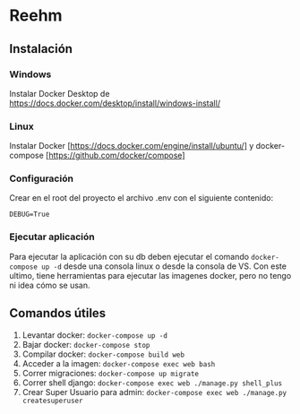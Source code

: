 # Reehm

## Instalación

### Windows

Instalar Docker Desktop de https://docs.docker.com/desktop/install/windows-install/

### Linux

Instalar Docker [https://docs.docker.com/engine/install/ubuntu/] y docker-compose [https://github.com/docker/compose]

### Configuración

Crear en el root del proyecto el archivo .env con el siguiente contenido:

```
DEBUG=True
```

### Ejecutar aplicación

Para ejecutar la aplicación con su db deben ejecutar el comando `docker-compose up -d` desde una consola linux o desde la consola de VS. Con este ultimo, tiene herramientas para ejecutar las imagenes docker, pero no tengo ni idea cómo se usan.

## Comandos útiles

1. Levantar docker: `docker-compose up -d`
1. Bajar docker: `docker-compose stop`
1. Compilar docker: `docker-compose build web`
1. Acceder a la imagen: `docker-compose exec web bash`
1. Correr migraciones: `docker-compose up migrate`
1. Correr shell django: `docker-compose exec web ./manage.py shell_plus`
1. Crear Super Usuario para admin: `docker-compose exec web ./manage.py createsuperuser`
